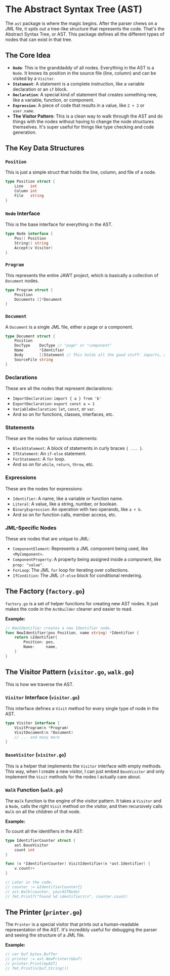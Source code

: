 # The Abstract Syntax Tree (AST)

The `ast` package is where the magic begins. After the parser chews on a JML file, it spits out a tree-like structure that represents the code. That's the Abstract Syntax Tree, or AST. This package defines all the different types of nodes that can exist in that tree.

## The Core Idea

-	**`Node`**: This is the granddaddy of all nodes. Everything in the AST is a `Node`. It knows its position in the source file (line, column) and can be visited by a `Visitor`.
-	**`Statement`**: A statement is a complete instruction, like a variable declaration or an `if` block.
-	**`Declaration`**: A special kind of statement that creates something new, like a variable, function, or component.
-	**`Expression`**: A piece of code that results in a value, like `2 + 2` or `user.name`.
-	**The Visitor Pattern**: This is a clean way to walk through the AST and do things with the nodes without having to change the node structures themselves. It's super useful for things like type checking and code generation.

## The Key Data Structures

### `Position`

This is just a simple struct that holds the line, column, and file of a node.

```go
type Position struct {
	Line   int
	Column int
	File   string
}
```

### `Node` Interface

This is the base interface for everything in the AST.

```go
type Node interface {
	Pos() Position
	String() string
	Accept(v Visitor)
}
```

### `Program`

This represents the entire JAWT project, which is basically a collection of `Document` nodes.

```go
type Program struct {
	Position
	Documents []*Document
}
```

### `Document`

A `Document` is a single JML file, either a page or a component.

```go
type Document struct {
	Position
	DocType    DocType // "page" or "component"
	Name       *Identifier
	Body       []Statement // This holds all the good stuff: imports, declarations, elements, etc.
	SourceFile string
}
```

### Declarations

These are all the nodes that represent declarations:

-	`ImportDeclaration`: `import { a } from 'b'`
-	`ExportDeclaration`: `export const a = 1`
-	`VariableDeclaration`: `let`, `const`, or `var`.
-	And so on for functions, classes, interfaces, etc.

### Statements

These are the nodes for various statements:

-	`BlockStatement`: A block of statements in curly braces `{ ... }`.
-	`IfStatement`: An `if-else` statement.
-	`ForStatement`: A `for` loop.
-	And so on for `while`, `return`, `throw`, etc.

### Expressions

These are the nodes for expressions:

-	`Identifier`: A name, like a variable or function name.
-	`Literal`: A value, like a string, number, or boolean.
-	`BinaryExpression`: An operation with two operands, like `a + b`.
-	And so on for function calls, member access, etc.

### JML-Specific Nodes

These are nodes that are unique to JML:

-	`ComponentElement`: Represents a JML component being used, like `<MyComponent>`.
-	`ComponentProperty`: A property being assigned inside a component, like `prop: "value"`.
-	`ForLoop`: The JML `for` loop for iterating over collections.
-	`IfCondition`: The JML `if-else` block for conditional rendering.

## The Factory (`factory.go`)

`factory.go` is a set of helper functions for creating new AST nodes. It just makes the code in the `AstBuilder` cleaner and easier to read.

**Example:**

```go
// NewIdentifier creates a new Identifier node.
func NewIdentifier(pos Position, name string) *Identifier {
	return &Identifier{
		Position: pos,
		Name:     name,
	}
}
```

## The Visitor Pattern (`visitor.go`, `walk.go`)

This is how we traverse the AST.

### `Visitor` Interface (`visitor.go`)

This interface defines a `Visit` method for every single type of node in the AST.

```go
type Visitor interface {
	VisitProgram(n *Program)
	VisitDocument(n *Document)
	// ... and many more
}
```

### `BaseVisitor` (`visitor.go`)

This is a helper that implements the `Visitor` interface with empty methods. This way, when I create a new visitor, I can just embed `BaseVisitor` and only implement the `Visit` methods for the nodes I actually care about.

### `Walk` Function (`walk.go`)

The `Walk` function is the engine of the visitor pattern. It takes a `Visitor` and a `Node`, calls the right `Visit` method on the visitor, and then recursively calls `Walk` on all the children of that node.

**Example:**

To count all the identifiers in the AST:

```go
type IdentifierCounter struct {
	ast.BaseVisitor
	count int
}

func (v *IdentifierCounter) VisitIdentifier(n *ast.Identifier) {
	v.count++
}

// Later in the code:
// counter := &IdentifierCounter{}
// ast.Walk(counter, yourASTNode)
// fmt.Printf("Found %d identifiers\n", counter.count)
```

## The Printer (`printer.go`)

The `Printer` is a special visitor that prints out a human-readable representation of the AST. It's incredibly useful for debugging the parser and seeing the structure of a JML file.

**Example:**

```go
// var buf bytes.Buffer
// printer := ast.NewPrinter(&buf)
// printer.Print(myAST)
// fmt.Println(buf.String())
```